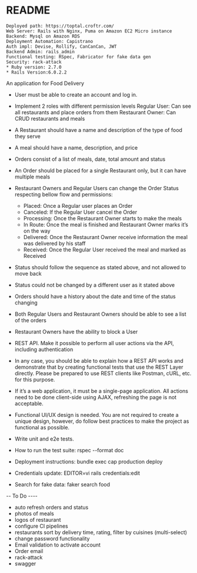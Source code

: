 # README

    Deployed path: https://toptal.croftr.com/ 
    Web Server: Rails with Nginx, Puma on Amazon EC2 Micro instance
    Backend: Mysql on Amazon RDS
    Deployment Automation: Capistrano
    Auth impl: Devise, Rollify, CanCanCan, JWT
    Backend Admin: rails_admin
    Functional testing: RSpec, Fabricator for fake data gen
    Security: rack-attack
    * Ruby version: 2.7.0
    * Rails Version:6.0.2.2

An application for Food Delivery

* User must be able to create an account and log in.
* Implement 2 roles with different permission levels
    Regular User: Can see all restaurants and place orders from them
    Restaurant Owner: Can CRUD restaurants and meals
* A Restaurant should have a name and description of the type of food they serve
* A meal should have a name, description, and price
* Orders consist of a list of meals, date, total amount and status
* An Order should be placed for a single Restaurant only, but it can have multiple meals
* Restaurant Owners and Regular Users can change the Order Status respecting bellow flow and permissions:
    * Placed: Once a Regular user places an Order
    * Canceled: If the Regular User cancel the Order
    * Processing: Once the Restaurant Owner starts to make the meals
    * In Route: Once the meal is finished and Restaurant Owner marks it’s on the way
    * Delivered: Once the Restaurant Owner receive information the meal was delivered by his staff
    * Received: Once the Regular User received the meal and marked as Received
* Status should follow the sequence as stated above, and not allowed to move back
* Status could not be changed by a different user as it stated above
* Orders should have a history about the date and time of the status changing
* Both Regular Users and Restaurant Owners should be able to see a list of the orders
* Restaurant Owners have the ability to block a User

* REST API. Make it possible to perform all user actions via the API, including authentication
* In any case, you should be able to explain how a REST API works and demonstrate that by creating functional tests that use the REST Layer directly. Please be prepared to use REST clients like Postman, cURL, etc. for this purpose.
* If it’s a web application, it must be a single-page application. All actions need to be done client-side using AJAX, refreshing the page is not acceptable.
* Functional UI/UX design is needed. You are not required to create a unique design, however, do follow best practices to make the project as functional as possible.
* Write unit and e2e tests.

* How to run the test suite: rspec --format doc

* Deployment instructions: bundle exec cap production deploy
 
* Credentials update: EDITOR=vi rails credentials:edit

* Search for fake data: faker search food

-- To Do ----
* auto refresh orders and status
* photos of meals
* logos of restaurant
* configure CI pipelines
* restaurants sort by delivery time, rating, filter by cuisines (multi-select)
* change password functionality
* Email validation to activate account
* Order email
* rack-attack
* swagger